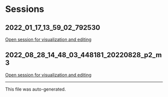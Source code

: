 # Sessions

## 2022_01_17_13_59_02_792530

[Open session for visualization and editing](https://figurl.org/f?v=gs://figurl/neurostatslab-views-1dev6&d=sha1://5e96552b7e5e81cd67fe8c0f252527ce89a30579&s={"vocalizations":"gh://scratchrealm/isa-project-1/main/2022_01_17_13_59_02_792530/annotations.uri"}&label=2022_01_17_13_59_02_792530)

## 2022_08_28_14_48_03_448181_20220828_p2_m3

[Open session for visualization and editing](https://figurl.org/f?v=gs://figurl/neurostatslab-views-1dev6&d=sha1://a7aae39072d3ec4fac3c3a8cf59380a1c35e2172&s={"vocalizations":"gh://scratchrealm/isa-project-1/main/2022_08_28_14_48_03_448181_20220828_p2_m3/annotations.uri"}&label=2022_08_28_14_48_03_448181_20220828_p2_m3)

---

This file was auto-generated.
